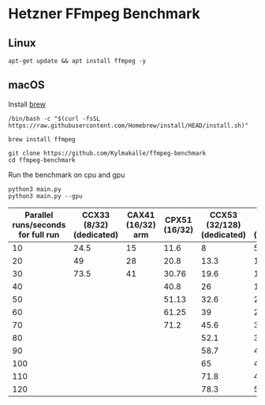 # Hetzner FFmpeg Benchmark

## Linux

```shell
apt-get update && apt install ffmpeg -y
```

## macOS

Install [brew](https://brew.sh/)

```shell
/bin/bash -c "$(curl -fsSL https://raw.githubusercontent.com/Homebrew/install/HEAD/install.sh)"
```

```shell
brew install ffmpeg
```

```shell
git clone https://github.com/Kylmakalle/ffmpeg-benchmark
cd ffmpeg-benchmark
```

Run the benchmark on cpu and gpu

```shell
python3 main.py
python3 main.py --gpu
```

|   Parallel runs/seconds for full run  |   CCX33 (8/32) (dedicated)  |   CAX41 (16/32) arm  |   CPX51 (16/32)  |   CCX53 (32/128) (dedicated)  |   CCX63 (48/192) (dedicated)  |   VM Xeon v4 (32/32) (dedicated)  |
|---------------------------------------|-----------------------------|----------------------|------------------|-------------------------------|-------------------------------|-----------------------------------|
|   10                                  |   24.5                      |   15                 |   11.6           |   8                           |   5.5                         |   14.8                            |
|   20                                  |   49                        |   28                 |   20.8           |   13.3                        |   10                          |   30                              |
|   30                                  |   73.5                      |   41                 |   30.76          |   19.6                        |   13.7                        |   45                              |
|   40                                  |                             |                      |   40.8           |   26                          |   18                          |   55                              |
|   50                                  |                             |                      |   51.13          |   32.6                        |   22.4                        |   73                              |
|   60                                  |                             |                      |   61.25          |   39                          |   26.87                       |   85                              |
|   70                                  |                             |                      |   71.2           |   45.6                        |   31                          |   97                              |
|   80                                  |                             |                      |                  |   52.1                        |   35.7                        |   109                             |
|   90                                  |                             |                      |                  |   58.7                        |   40.2                        |   120                             |
|   100                                 |                             |                      |                  |   65                          |   44.7                        |   132                             |
|   110                                 |                             |                      |                  |   71.8                        |   49                          |   145                             |
|   120                                 |                             |                      |                  |   78.3                        |   53.5                        |   157                             |

